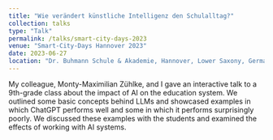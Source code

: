 ```yaml
---
title: "Wie verändert künstliche Intelligenz den Schulalltag?"
collection: talks
type: "Talk"
permalink: /talks/smart-city-days-2023
venue: "Smart-City-Days Hannover 2023"
date: 2023-06-27
location: "Dr. Buhmann Schule & Akademie, Hannover, Lower Saxony, Germany"
---
```


My colleague, Monty-Maximilian Zühlke, and I gave an interactive talk to a 9th-grade class about the impact of AI on the education system. We outlined some basic concepts behind LLMs and showcased examples in which ChatGPT performs well and some in which it performs surprisingly poorly. We discussed these examples with the students and examined the effects of working with AI systems.

